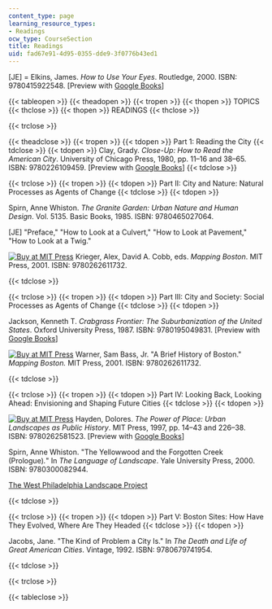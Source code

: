 ```yaml
---
content_type: page
learning_resource_types:
- Readings
ocw_type: CourseSection
title: Readings
uid: fad67e91-4d95-0355-dde9-3f0776b43ed1
---
```


\[JE\] = Elkins, James. _How to Use Your Eyes_. Routledge, 2000. ISBN: 9780415922548. \[Preview with [Google Books](http://books.google.com/books?id=YPKSAgAAQBAJ&pg=PAfrontcover)\]

{{< tableopen >}}
{{< theadopen >}}
{{< tropen >}}
{{< thopen >}}
TOPICS
{{< thclose >}}
{{< thopen >}}
READINGS
{{< thclose >}}

{{< trclose >}}

{{< theadclose >}}
{{< tropen >}}
{{< tdopen >}}
Part 1: Reading the City
{{< tdclose >}}
{{< tdopen >}}
Clay, Grady. _Close-Up: How to Read the American City_. University of Chicago Press, 1980, pp. 11–16 and 38–65. ISBN: 9780226109459. \[Preview with [Google Books](http://books.google.com/books?id=_UkCbMQakaIC&pg=PAfrontcover)\]
{{< tdclose >}}

{{< trclose >}}
{{< tropen >}}
{{< tdopen >}}
Part II: City and Nature: Natural Processes as Agents of Change
{{< tdclose >}}
{{< tdopen >}}


Spirn, Anne Whiston. _The Granite Garden: Urban Nature and Human Design_. Vol. 5135. Basic Books, 1985. ISBN: 9780465027064.

\[JE\] "Preface," "How to Look at a Culvert," "How to Look at Pavement," "How to Look at a Twig."

[![Buy at MIT Press](/images/mp_logo.gif)](https://mitpress.mit.edu/9780262611732) Krieger, Alex, David A. Cobb, eds. _Mapping Boston_. MIT Press, 2001. ISBN: 9780262611732.


{{< tdclose >}}

{{< trclose >}}
{{< tropen >}}
{{< tdopen >}}
Part III: City and Society: Social Processes as Agents of Change
{{< tdclose >}}
{{< tdopen >}}


Jackson, Kenneth T. _Crabgrass Frontier: The Suburbanization of the United States_. Oxford University Press, 1987. ISBN: 9780195049831. \[Preview with [Google Books](http://books.google.com/books?id=XDQC1w1LIFMC&pg=PAfrontcover)\]

[![Buy at MIT Press](/images/mp_logo.gif)](https://mitpress.mit.edu/9780262611732) Warner, Sam Bass, Jr. "A Brief History of Boston." _Mapping Boston._ MIT Press, 2001. ISBN: 9780262611732.


{{< tdclose >}}

{{< trclose >}}
{{< tropen >}}
{{< tdopen >}}
Part IV: Looking Back, Looking Ahead: Envisioning and Shaping Future Cities
{{< tdclose >}}
{{< tdopen >}}


[![Buy at MIT Press](/images/mp_logo.gif)](https://mitpress.mit.edu/9780262581523) Hayden, Dolores. _The Power of Place: Urban Landscapes as Public History_. MIT Press, 1997, pp. 14–43 and 226–38. ISBN: 9780262581523. \[Preview with [Google Books](https://books.google.com/books?id=bpQB4ogOQscC&pg=PA226#v=onepage&q&f=false)\]

Spirn, Anne Whiston. "The Yellowwood and the Forgotten Creek (Prologue)_._" In _The Language of Landscape_. Yale University Press, 2000. ISBN: 9780300082944.

[The West Philadelphia Landscape Project](http://www.wplp.net/)


{{< tdclose >}}

{{< trclose >}}
{{< tropen >}}
{{< tdopen >}}
Part V: Boston Sites: How Have They Evolved, Where Are They Headed
{{< tdclose >}}
{{< tdopen >}}


Jacobs, Jane. "The Kind of Problem a City Is." In _The Death and Life of Great American Cities_. Vintage, 1992. ISBN: 9780679741954.


{{< tdclose >}}

{{< trclose >}}

{{< tableclose >}}